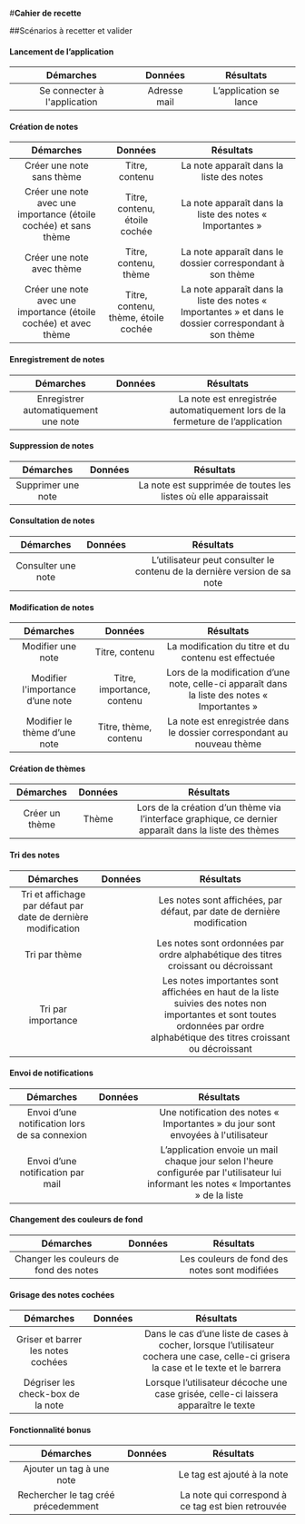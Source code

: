 #**Cahier de recette**

##Scénarios à recetter et valider

#### Lancement de l’application
| Démarches        | Données          | Résultats  |
| :-------------:    |:-------------:   | :-----:|
| Se connecter à l'application     |Adresse mail  | L’application se lance|


#### Création de notes 
| Démarches        | Données          | Résultats  |
| :-------------:    |:-------------:   | :-----:|
| Créer une note sans thème    | Titre, contenu  | La note apparaît dans la liste des notes |
| Créer une note avec une importance (étoile cochée) et sans thème   | Titre, contenu, étoile cochée    |La note apparaît dans la liste des notes « Importantes » |
| Créer une note avec thème     | Titre, contenu, thème | La note apparaît dans le dossier correspondant à son thème |
| Créer une note avec une importance (étoile cochée) et avec thème     | Titre, contenu, thème, étoile cochée | La note apparaît dans la liste des notes « Importantes » et dans le dossier correspondant à son thème|

#### Enregistrement de notes
| Démarches        | Données          | Résultats  |
| :-------------:    |:-------------:   | :-----:|
| Enregistrer automatiquement une note     || La note est enregistrée automatiquement lors de la fermeture de l’application|

#### Suppression de notes
| Démarches        | Données          | Résultats  |
| :-------------:    |:-------------:   | :-----:|
| Supprimer une note     | | La note est supprimée de toutes les listes où elle apparaissait|

#### Consultation de notes
| Démarches        | Données          | Résultats  |
| :-------------:    |:-------------:   | :-----:|
| Consulter une note     |  | L’utilisateur peut consulter le contenu de la dernière version de sa note|

#### Modification de notes
| Démarches        | Données          | Résultats  |
| :-------------:    |:-------------:   | :-----:|
| Modifier une note    | Titre, contenu  | La modification du titre et du contenu est effectuée |
| Modifier l'importance d’une note  | Titre, importance, contenu  | Lors de la modification d’une note, celle-ci apparaît dans la liste des notes « Importantes » |
| Modifier le thème d’une note    | Titre, thème, contenu  | La note est enregistrée dans le dossier correspondant au nouveau thème |


#### Création de thèmes
| Démarches        | Données          | Résultats  |
| :-------------:    |:-------------:   | :-----:|
| Créer un thème     | Thème | Lors de la création d’un thème via l’interface graphique, ce dernier apparaît dans la liste des thèmes |


#### Tri des notes
| Démarches        | Données          | Résultats  |
| :-------------:    |:-------------:   | :-----:|
| Tri et affichage par défaut par date de dernière modification     |  |Les notes sont affichées, par défaut, par date de dernière modification|
| Tri par thème    |  | Les notes sont ordonnées par ordre alphabétique des titres croissant ou décroissant|
| Tri par importance    |  | Les notes importantes sont affichées en haut de la liste suivies des notes non importantes et sont toutes ordonnées par ordre alphabétique des titres croissant ou décroissant|

#### Envoi de notifications
| Démarches        | Données          | Résultats  |
| :-------------:    |:-------------:   | :-----:|
| Envoi d’une notification lors de sa connexion     |  | Une notification des notes « Importantes » du jour sont envoyées à l'utilisateur|
| Envoi d’une notification par mail     |  | L’application envoie un mail chaque jour selon l'heure configurée par l'utilisateur lui informant les notes « Importantes » de la liste|

#### Changement des couleurs de fond
| Démarches        | Données          | Résultats  |
| :-------------:    |:-------------:   | :-----:|
| Changer les couleurs de fond des notes     |  | Les couleurs de fond des notes sont modifiées|


#### Grisage des notes cochées
| Démarches        | Données          | Résultats  |
| :-------------:    |:-------------:   | :-----:|
| Griser et barrer les notes cochées  |  |Dans le cas d’une liste de cases à cocher, lorsque l’utilisateur cochera une case, celle-ci grisera la case et le texte et le barrera |
| Dégriser les check-box de la note    |  |Lorsque l’utilisateur décoche une case grisée, celle-ci laissera apparaître le texte|

#### Fonctionnalité bonus
| Démarches        | Données          | Résultats  |
| :-------------:    |:-------------:   | :-----:|
| Ajouter un tag à une note  |  |Le tag est ajouté à la note|
| Rechercher le tag créé précedemment   |  |La note qui correspond à ce tag est bien retrouvée|

